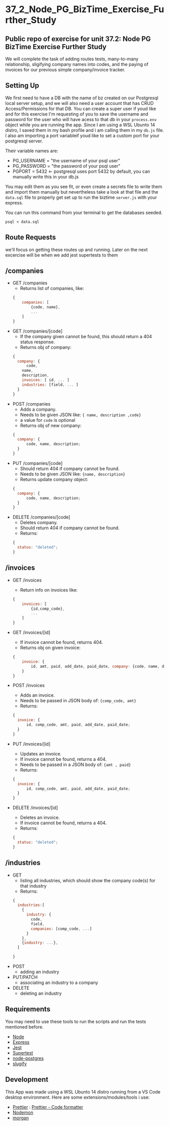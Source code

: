 # 37_2_Node_PG_BizTime_Exercise_Further_Study

## Public repo of exercise for unit 37.2: Node PG BizTime Exercise Further Study

We will complete the task of adding routes tests, many-to-many relationship, sligifying company names into codes, and the paying of invoices for our previous simple company/invoice tracker.

## Setting Up

We first need to have a DB with the name of bz created on our Postgresql local server setup, and we will also need a user account that has CRUD Access/Permissions for that DB. You can create a super user if youd like and for this exercise I'm requesting of you to save the username and password for the user who will have acess to that db in your `process.env` object while you are running the app. Since I am using a WSL Ubunto 14 distro, I saved them in my bash profile and i am calling them in my `db.js` file. I also am importing a port variableif youd like to set a custom port for your postgresql server.

Their variable names are:

- PG_USERNAME = "the username of your psql user"
- PG_PASSWORD = "the password of your psql user"
- PGPORT = 5432 <- postgresql uses port 5432 by default, you can manually write this in your db.js

You may edit them as you see fit, or even create a secrets file to write them and import them manually but nevertheless take a look at that file and the `data.sql` file to properly get set up to run the biztime `server.js` with your express.

You can run this command from your terminal to get the databases seeded.

    psql < data.sql

## Route Requests

we'll focus on getting these routes up and running. Later on the next excercise will be when we add jest supertests to them

## /companies

- GET /companies
  - Returns list of companies, like:
  ```js
  {
      companies: [
          {code, name},
          ...
      ]
  }
  ```
- GET /companies/[code]
  - If the company given cannot be found, this should return a 404 status response.
  - Returns obj of company:
  ```js
  {
  	company: {
  		code,
      name,
      description,
      invoices: [ id, ... ]
      industries: [field, ... ]
  	}
  }
  ```
- POST /companies
  - Adds a company.
  - Needs to be given JSON like: `{ name, description ,code}`
  - a value for `code` is optional
  - Returns obj of new company:
  ```js
  {
  	company: {
  		code, name, description;
  	}
  }
  ```
- PUT /companies/[code]
  - Should return 404 if company cannot be found.
  - Needs to be given JSON like: `{name, description}`
  - Returns update company object:
  ```js
  {
  	company: {
  		code, name, description;
  	}
  }
  ```
- DELETE /companies/[code]
  - Deletes company.
  - Should return 404 if company cannot be found.
  - Returns:
  ```js
  {
  	status: "deleted";
  }
  ```

## /invoices

- GET /invoices
  - Return info on invoices like:
  ```js
  {
      invoices: [
          {id,comp_code},
          ...
      ]
  }
  ```
- GET /invoices/[id]

  - If invoice cannot be found, returns 404.
  - Returns obj on given invoice:

  ```js
  {
      invoice: {
          id, amt, paid, add_date, paid_date, company: {code, name, description}
      }
  }
  ```

- POST /invoices

  - Adds an invoice.
  - Needs to be passed in JSON body of: `{comp_code, amt}`
  - Returns:

  ```js
  {
  	invoice: {
  		id, comp_code, amt, paid, add_date, paid_date;
  	}
  }
  ```

- PUT /invoices/[id]

  - Updates an invoice.
  - If invoice cannot be found, returns a 404.
  - Needs to be passed in a JSON body of: `{amt , paid}`
  - Returns:

  ```js
  {
  	invoice: {
  		id, comp_code, amt, paid, add_date, paid_date;
  	}
  }
  ```

- DELETE /invoices/[id]
  - Deletes an invoice.
  - If invoice cannot be found, returns a 404.
  - Returns:
  ```js
  {
  	status: "deleted";
  }
  ```

## /industries

- GET
  - listing all industries, which should show the company code(s) for that industry
  - Returns:
  ```js
  {
    industries:[
      {
        industry: {
          code,
          field,
          companies: [comp_code, ...]
        }
      },
      {industry: ...},
    ]

  }
  ```
- POST
  - adding an industry
- PUT/PATCH
  - associating an industry to a company
- DELETE
  - deleting an industry

## Requirements

You may need to use these tools to run the scripts and run the tests mentioned before.

- [Node](https://nodejs.org/en)
- [Express](https://expressjs.com/)
- [Jest](https://jestjs.io/)
- [Supertest](https://github.com/ladjs/supertest)
- [node-postgres](https://www.npmjs.com/package/pg/v/8.11.3)
- [slugify](https://www.npmjs.com/package/slugify)

## Development

This App was made using a WSL Ubunto 14 distro running from a VS Code desktop environment.
Here are some extensions/modules/tools i use:

- [Prettier](https://prettier.io/) : [Prettier - Code formatter](https://marketplace.visualstudio.com/items?itemName=esbenp.prettier-vscode)
- [Nodemon](https://www.npmjs.com/package/nodemon)
- [morgan](https://www.npmjs.com/package/morgan)
